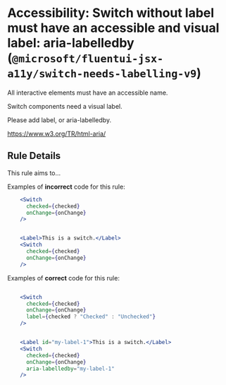 # Accessibility: Switch without label must have an accessible and visual label: aria-labelledby (`@microsoft/fluentui-jsx-a11y/switch-needs-labelling-v9`)

<!-- end auto-generated rule header -->

All interactive elements must have an accessible name.

Switch components need a visual label.

Please add label, or aria-labelledby.

<https://www.w3.org/TR/html-aria/>

## Rule Details

This rule aims to...

Examples of **incorrect** code for this rule:

```jsx
    <Switch
      checked={checked}
      onChange={onChange}
    />

```

```jsx

    <Label>This is a switch.</Label>
    <Switch
      checked={checked}
      onChange={onChange}
    />

```

Examples of **correct** code for this rule:

```jsx

    <Switch
      checked={checked}
      onChange={onChange}
      label={checked ? "Checked" : "Unchecked"}
    />

```

```jsx

    <Label id="my-label-1">This is a switch.</Label>
    <Switch
      checked={checked}
      onChange={onChange}
      aria-labelledby="my-label-1"
    />

```
